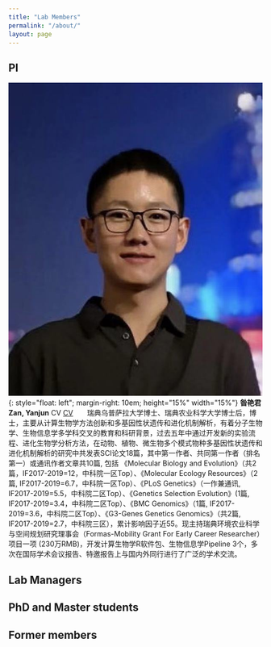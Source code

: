 ```yaml
---
title: "Lab Members"
permalink: "/about/"
layout: page
---
```


## PI
![Test](/assets/Yanjun.jpeg){: style="float: left"; margin-right: 10em; height="15%" width="15%"} 
**昝艳君 Zan, Yanjun** CV [CV](https://github.com/yanjunzan/yanjunzan.github.io/blob/master/assets/%E4%B8%AA%E4%BA%BA%E7%AE%80%E5%8E%86_%E6%98%9D%E8%89%B3%E5%90%9B.pdf)
&nbsp;&nbsp;&nbsp;&nbsp;&nbsp;&nbsp;瑞典乌普萨拉大学博士、瑞典农业科学大学博士后，博士，主要从计算生物学方法创新和多基因性状遗传和进化机制解析，有着分子生物学、生物信息学多学科交叉的教育和科研背景，过去五年中通过开发新的实验流程、进化生物学分析方法，在动物、植物、微生物多个模式物种多基因性状遗传和进化机制解析的研究中共发表SCI论文18篇，其中第一作者、共同第一作者（排名第一）或通讯作者文章共10篇, 包括 《Molecular Biology and Evolution》（共2篇，IF2017-2019=12，中科院一区Top）、《Molecular Ecology Resources》（2篇, IF2017-2019=6.7，中科院一区Top）、《PLoS Genetics》（一作兼通讯, IF2017-2019=5.5，中科院二区Top）、《Genetics Selection Evolution》(1篇, IF2017-2019=3.4，中科院二区Top）、《BMC Genomics》（1篇, IF2017-2019=3.6，中科院二区Top）、《G3-Genes Genetics Genomics》（共2篇, IF2017-2019=2.7，中科院三区），累计影响因子近55。现主持瑞典环境农业科学与空间规划研究理事会（Formas-Mobility Grant For Early Career Researcher）项目一项 (230万RMB)，开发计算生物学R软件包、生物信息学Pipeline 3个，多次在国际学术会议报告、特邀报告上与国内外同行进行了广泛的学术交流。


## Lab Managers 

## PhD and Master students

## Former members
